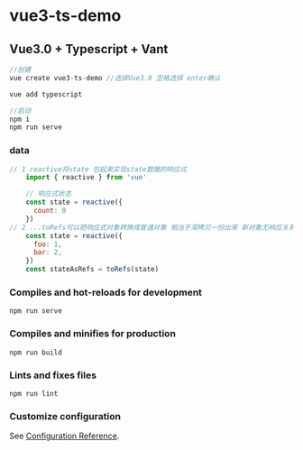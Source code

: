 # vue3-ts-demo

## Vue3.0 + Typescript + Vant
```javascript
//创建
vue create vue3-ts-demo //选择Vue3.0 空格选择 enter确认

vue add typescript

//启动
npm i
npm run serve
```

### data

```javascript
// 1 reactive将state 包起来实现state数据的响应式
    import { reactive } from 'vue'

    // 响应式状态
    const state = reactive({
      count: 0
    })
// 2 ...toRefs可以把响应式对象转换成普通对象 相当于深拷贝一份出来 新对象无响应关系 老对象保持响应关系
    const state = reactive({
      foo: 1,
      bar: 2,
    })
    const stateAsRefs = toRefs(state)


```



### Compiles and hot-reloads for development

```
npm run serve
```

### Compiles and minifies for production
```
npm run build
```

### Lints and fixes files
```
npm run lint
```

### Customize configuration
See [Configuration Reference](https://cli.vuejs.org/config/).
